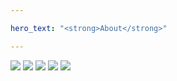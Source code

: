 ```yaml
---

hero_text: "<strong>About</strong>"

---
```

<div class="heroWrapper">
    <Hero :text="$page.frontmatter.hero_text" />
</div>

<article class="bg-gray-300 rounded p-6">
    <img src="/poster1.jpg" class="mb-6">
    <img src="/poster2.jpg" class="mb-6">
    <img src="/poster3.jpg" class="mb-6">
    <img src="/poster4.jpg" class="mb-6">
    <img src="/poster5.jpg" class="">
</article>
